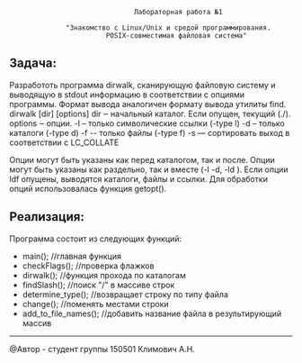                                    Лабораторная работа №1 
                  
                  "Знакомство с Linux/Unix и средой программирования. 
                            POSIX-совместимая файловая система"

Задача:
-------
Разработоть программа dirwalk, сканирующую файловую систему и выводящую в stdout информацию в 
соответствии с опциями программы.
Формат вывода аналогичен формату вывода утилиты find.
dirwalk [dir] [options]
dir ‒ начальный каталог. Если опущен, текущий (./).
options ‒ опции.
-l – только символические ссылки (-type l)
-d – только каталоги (-type d)
-f -- только файлы (-type f)
-s — сортировать выход в соответствии с LC_COLLATE

Опции могут быть указаны как перед каталогом, так и после.
Опции могут быть указаны как раздельно, так и вместе (-l -d, -ld ).
Если опции ldf опущены, выводятся каталоги, файлы и ссылки.
Для обработки опций использовалась функция getopt().


Реализация:
-----------
Программа состоит из следующих функций:
- main();              //главная функция
- checkFlags();        //проверка флажков
- dirwalk();           //функция прохода по каталогам
- findSlash();         //поиск "/" в массиве строк
- determine_type();    //возвращает строку по типу файла
- change();            //поменять местами строки
- add_to_file_names(); //добавить название файла в результирующий массив


-------------------------------------------------------------------------------------------------
@Автор - студент группы 150501 
Климович А.Н.
